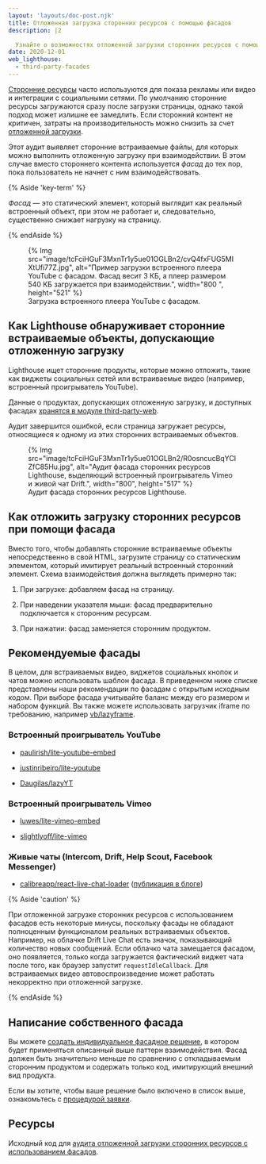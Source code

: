 ```yaml
---
layout: 'layouts/doc-post.njk'
title: Отложенная загрузка сторонних ресурсов с помощью фасадов
description: |2

  Узнайте о возможностях отложенной загрузки сторонних ресурсов с помощью фасадов.
date: 2020-12-01
web_lighthouse:
  - third-party-facades
---
```


[Сторонние ресурсы](https://web.dev/third-party-javascript/) часто используются для показа рекламы или видео и интеграции с социальными сетями. По умолчанию сторонние ресурсы загружаются сразу после загрузки страницы, однако такой подход может излишне ее замедлить. Если сторонний контент не критичен, затраты на производительность можно снизить за счет [отложенной загрузки](https://web.dev/fast/#lazy-load-images-and-video).

Этот аудит выявляет сторонние встраиваемые файлы, для которых можно выполнить отложенную загрузку при взаимодействии. В этом случае вместо стороннего контента используется *фасад* до тех пор, пока пользователь не начнет с ним взаимодействовать.

{% Aside 'key-term' %}

*Фасад* — это статический элемент, который выглядит как реальный встроенный объект, при этом не работает и, следовательно, существенно снижает нагрузку на страницу.

{% endAside %}

<figure>{% Img src="image/tcFciHGuF3MxnTr1y5ue01OGLBn2/cvQ4fxFUG5MIXtUfi77Z.jpg", alt="Пример загрузки встроенного плеера YouTube с фасадом. Фасад весит 3 КБ, а плеер размером 540 КБ загружается при взаимодействии.", width="800 ", height="521" %} <figcaption>Загрузка встроенного плеера YouTube с фасадом. </figcaption></figure>

## Как Lighthouse обнаруживает сторонние встраиваемые объекты, допускающие отложенную загрузку

Lighthouse ищет сторонние продукты, которые можно отложить, такие как виджеты социальных сетей или встраиваемые видео (например, встроенный проигрыватель YouTube).

Данные о продуктах, допускающих отложенную загрузку, и доступных фасадах [хранятся в модуле third-party-web](https://github.com/patrickhulce/third-party-web/).

Аудит завершится ошибкой, если страница загружает ресурсы, относящиеся к одному из этих сторонних встраиваемых объектов.

<figure>{% Img src="image/tcFciHGuF3MxnTr1y5ue01OGLBn2/R0osncucBqYCIZfC85Hu.jpg", alt="Аудит фасада сторонних ресурсов Lighthouse, выделяющий встроенный проигрыватель Vimeo и живой чат Drift.", width="800", height="517" %} <figcaption> Аудит фасада сторонних ресурсов Lighthouse. </figcaption></figure>

## Как отложить загрузку сторонних ресурсов при помощи фасада

Вместо того, чтобы добавлять сторонние встраиваемые объекты непосредственно в свой HTML, загрузите страницу со статическим элементом, который имитирует реальный встроенный сторонний элемент. Схема взаимодействия должна выглядеть примерно так:

1. При загрузке: добавляем фасад на страницу.

2. При наведении указателя мыши: фасад предварительно подключается к сторонним ресурсам.

3. При нажатии: фасад заменяется сторонним продуктом.

## Рекомендуемые фасады

В целом, для встраиваемых видео, виджетов социальных кнопок и чатов можно использовать шаблон фасада. В приведенном ниже списке представлены наши рекомендации по фасадам с открытым исходным кодом. При выборе фасада учитывайте баланс между его размером и набором функций. Вы также можете использовать загрузчик iframe по требованию, например [vb/lazyframe](https://github.com/vb/lazyframe).

### Встроенный проигрыватель YouTube

- [paulirish/lite-youtube-embed](https://github.com/paulirish/lite-youtube-embed)

- [justinribeiro/lite-youtube](https://github.com/justinribeiro/lite-youtube)

- [Daugilas/lazyYT](https://github.com/Daugilas/lazyYT)

### Встроенный проигрыватель Vimeo

- [luwes/lite-vimeo-embed](https://github.com/luwes/lite-vimeo-embed)

- [slightlyoff/lite-vimeo](https://github.com/slightlyoff/lite-vimeo)

### Живые чаты (Intercom, Drift, Help Scout, Facebook Messenger)

- [calibreapp/react-live-chat-loader](https://github.com/calibreapp/react-live-chat-loader) ([публикация в блоге](https://calibreapp.com/blog/fast-live-chat))

{% Aside 'caution' %}

При отложенной загрузке сторонних ресурсов с использованием фасадов есть некоторые минусы, поскольку фасады не обладают полноценным функционалом реальных встраиваемых объектов. Например, на облачке Drift Live Chat есть значок, показывающий количество новых сообщений. Если облачко чата замещается фасадом, оно появляется, только когда загружается фактический виджет чата после того, как браузер запустит `requestIdleCallback`. Для встраиваемых видео автовоспроизведение может работать некорректно при отложенной загрузке.

{% endAside %}

## Написание собственного фасада

Вы можете [создать индивидуальное фасадное решение](https://wildbit.com/blog/2020/09/30/getting-postmark-lighthouse-performance-score-to-100#:~:text=What%20if%20we%20could%20replace%20the%20real%20widget), в котором будет применяться описанный выше паттерн взаимодействия. Фасад должен быть значительно меньше по сравнению с откладываемым сторонним продуктом и содержать только код, имитирующий внешний вид продукта.

Если вы хотите, чтобы ваше решение было включено в список выше, ознакомьтесь с [процедурой заявки](https://github.com/patrickhulce/third-party-web/blob/master/facades.md).

## Ресурсы

Исходный код для [аудита отложенной загрузки сторонних ресурсов с использованием фасадов](https://github.com/GoogleChrome/lighthouse/blob/master/lighthouse-core/audits/third-party-facades.js).
